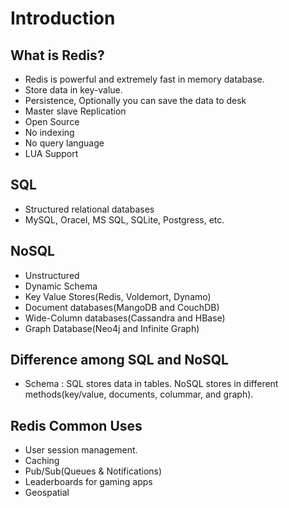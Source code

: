 # Introduction

## What is Redis?

* Redis is powerful and extremely fast in memory database.
* Store data in key-value.
* Persistence, Optionally you can save the data to desk
* Master slave Replication
* Open Source
* No indexing
* No query language
* LUA Support

## SQL

* Structured relational databases
* MySQL, Oracel, MS SQL, SQLite, Postgress, etc.

## NoSQL

* Unstructured
* Dynamic Schema
* Key Value Stores(Redis, Voldemort, Dynamo)
* Document databases(MangoDB and CouchDB)
* Wide-Column databases(Cassandra and HBase)
* Graph Database(Neo4j and Infinite Graph)

## Difference among SQL and NoSQL

* Schema : SQL stores data in tables. NoSQL stores in different methods(key/value, documents, colummar, and graph).

## Redis Common Uses

* User session management.
* Caching 
* Pub/Sub(Queues & Notifications)
* Leaderboards for gaming apps
* Geospatial